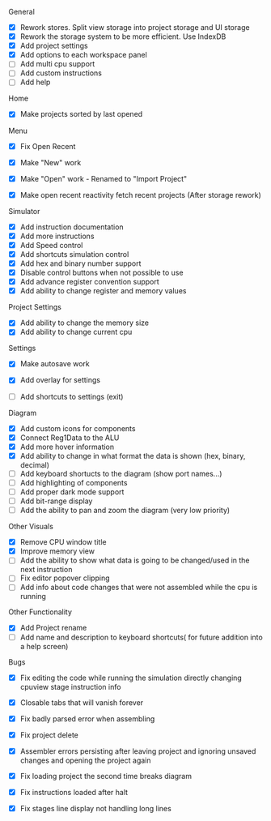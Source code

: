 
General
- [x] Rework stores. Split view storage into project storage and UI storage
- [x] Rework the storage system to be more efficient. Use IndexDB
- [x] Add project settings
- [x] Add options to each workspace panel
- [ ] Add multi cpu support
- [ ] Add custom instructions
- [ ] Add help

Home
- [x] Make projects sorted by last opened

Menu
- [x] Fix Open Recent
- [x] Make "New" work
- [x] Make "Open" work - Renamed to "Import Project"
- [x] Make open recent reactivity fetch recent projects (After storage rework)


Simulator
- [x] Add instruction documentation
- [x] Add more instructions
- [x] Add Speed control
- [x] Add shortcuts simulation control
- [x] Add hex and binary number support
- [x] Disable control buttons when not possible to use
- [x] Add advance register convention support
- [x] Add ability to change register and memory values

Project Settings
- [x] Add ability to change the memory size
- [x] Add ability to change current cpu

Settings
- [x] Make autosave work
- [x] Add overlay for settings
- [ ] Add shortcuts to settings (exit)


Diagram
- [x] Add custom icons for components
- [x] Connect Reg1Data to the ALU
- [x] Add more hover information
- [x] Add ability to change in what format the data is shown (hex, binary, decimal)
- [ ] Add keyboard shortucts to the diagram (show port names...) 
- [ ] Add highlighting of components
- [ ] Add proper dark mode support
- [ ] Add bit-range display
- [ ] Add the ability to pan and zoom the diagram (very low priority)

Other Visuals
- [x] Remove CPU window title
- [x] Improve memory view
- [ ] Add the ability to show what data is going to be changed/used in the next instruction
- [ ] Fix editor popover clipping
- [ ] Add info about code changes that were not assembled while the cpu is running

Other Functionality
- [x] Add Project rename
- [ ] Add name and description to keyboard shortcuts( for future addition into a help screen)

Bugs
- [x] Fix editing the code while running the simulation directly changing cpuview stage instruction info
- [x] Closable tabs that will vanish forever
- [x] Fix badly parsed error when assembling
- [x] Fix project delete
- [x] Assembler errors persisting after leaving project and ignoring unsaved changes and opening the project again
- [x] Fix loading project the second time breaks diagram
- [x] Fix instructions loaded after halt
- [x] Fix stages line display not handling long lines

